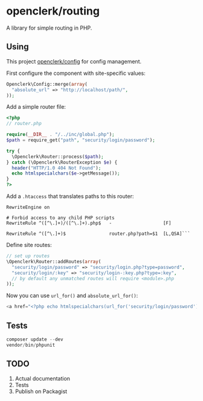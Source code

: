 openclerk/routing
=================

A library for simple routing in PHP.

## Using

This project [openclerk/config](https://github.com/openclerk/config) for config management.

First configure the component with site-specific values:

```php
Openclerk\Config::merge(array(
  "absolute_url" => "http://localhost/path/",
));
```

Add a simple router file:

```php
<?php
// router.php

require(__DIR__ . "/../inc/global.php");
$path = require_get("path", "security/login/password");

try {
  \Openclerk\Router::process($path);
} catch (\Openclerk\RouterException $e) {
  header("HTTP/1.0 404 Not Found");
  echo htmlspecialchars($e->getMessage());
}
?>
```

Add a `.htaccess` that translates paths to this router:

```
RewriteEngine on

# Forbid access to any child PHP scripts
RewriteRule ^([^\.]+)/([^\.]+).php$   -                   [F]

RewriteRule ^([^\.]+)$                router.php?path=$1  [L,QSA]```
```

Define site routes:

```php
// set up routes
\Openclerk\Router::addRoutes(array(
  "security/login/password" => "security/login.php?type=password",
  "security/login/:key" => "security/login-:key.php?type=:key",
  // by default any unmatched routes will require <module>.php
));
```

Now you can use `url_for()` and `absolute_url_for()`:

```php
<a href="<?php echo htmlspecialchars(url_for('security/login/password')); ?>">Login with password</a>
```

## Tests

```php
composer update --dev
vendor/bin/phpunit
```

## TODO

1. Actual documentation
1. Tests
1. Publish on Packagist
